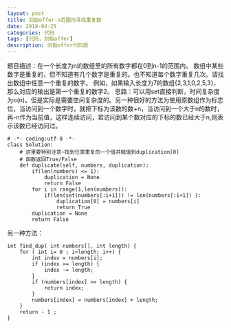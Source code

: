 ```yaml
---
layout: post
title: 剑指offer-n范围内寻找重复数
date: 2018-04-25
categories: 代码
tags: [代码，剑指offer]
description: 剑指offer代码题
---
```


题目描述：在一个长度为n的数组里的所有数字都在0到n-1的范围内。 数组中某些数字是重复的，但不知道有几个数字是重复的。也不知道每个数字重复几次。请找出数组中任意一个重复的数字。 例如，如果输入长度为7的数组{2,3,1,0,2,5,3}，那么对应的输出是第一个重复的数字2。
思路：可以用set直接判断，时间复杂度为o(n)。但是实际是需要空间复杂度的。另一种很好的方法为使用原数组作为标志位，当访问到一个数字时，就把下标为该数的数+n，当访问到一个大于n的数时，再-n作为当前值，这样连续访问，若访问到某个数对应的下标的数已经大于n,则表示该数已经访问过。

```
# -*- coding:utf-8 -*-
class Solution:
    # 这里要特别注意~找到任意重复的一个值并赋值到duplication[0]
    # 函数返回True/False
    def duplicate(self, numbers, duplication):
        if(len(numbers) <= 1):
            duplication = None
            return False
        for i in range(1,len(numbers)):
            if(len(set(numbers[:i+1])) != len(numbers[:i+1]) ):
                duplication[0] = numbers[i]
                return True
        duplication = None
        return False
```

另一种方法：

```
int find_dup( int numbers[], int length) {
    for ( int i= 0 ; i<length; i++) {
        int index = numbers[i];
        if (index >= length) {
            index -= length;
        }   
        if (numbers[index] >= length) {
            return index;
        }   
        numbers[index] = numbers[index] + length;
    }   
    return - 1 ; 
}
```
